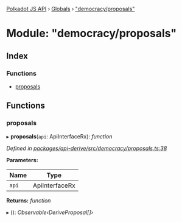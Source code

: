 [Polkadot JS API](../README.md) › [Globals](../globals.md) › ["democracy/proposals"](_democracy_proposals_.md)

# Module: "democracy/proposals"

## Index

### Functions

* [proposals](_democracy_proposals_.md#proposals)

## Functions

###  proposals

▸ **proposals**(`api`: ApiInterfaceRx): *function*

*Defined in [packages/api-derive/src/democracy/proposals.ts:38](https://github.com/polkadot-js/api/blob/174510a928/packages/api-derive/src/democracy/proposals.ts#L38)*

**Parameters:**

Name | Type |
------ | ------ |
`api` | ApiInterfaceRx |

**Returns:** *function*

▸ (): *Observable‹DeriveProposal[]›*
